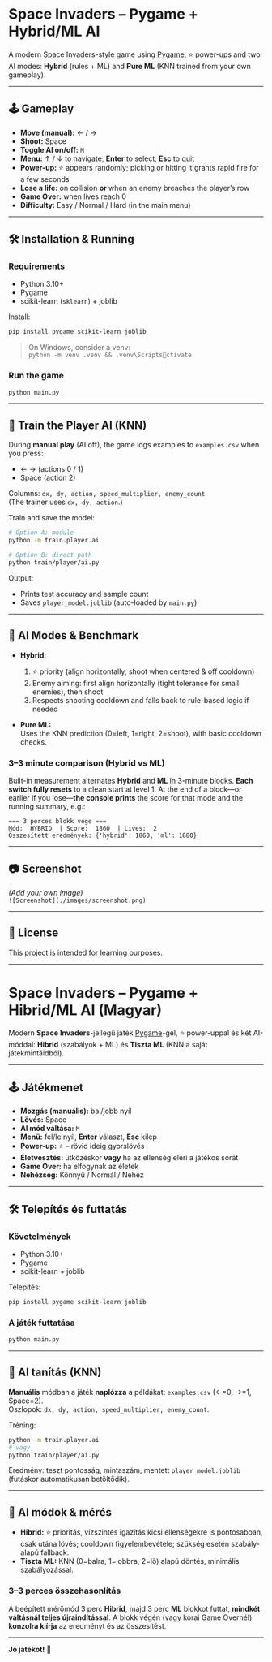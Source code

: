# Space Invaders – Pygame + Hybrid/ML AI

A modern Space Invaders-style game using [Pygame](https://www.pygame.org/news), ⭐ power-ups and two AI modes: **Hybrid** (rules + ML) and **Pure ML** (KNN trained from your own gameplay).

---

## 🕹️ Gameplay

- **Move (manual):** ← / →  
- **Shoot:** Space  
- **Toggle AI on/off:** `M`  
- **Menu:** ↑ / ↓ to navigate, **Enter** to select, **Esc** to quit  
- **Power-up:** ⭐ appears randomly; picking or hitting it grants rapid fire for a few seconds  
- **Lose a life:** on collision **or** when an enemy breaches the player’s row  
- **Game Over:** when lives reach 0  
- **Difficulty:** Easy / Normal / Hard (in the main menu)

---

## 🛠️ Installation & Running

### Requirements
- Python 3.10+
- [Pygame](https://www.pygame.org/news)
- scikit-learn (`sklearn`) + joblib

Install:
```bash
pip install pygame scikit-learn joblib
```

> On Windows, consider a venv:  
> `python -m venv .venv && .venv\Scriptsctivate`

### Run the game
```bash
python main.py
```

---

## 🧠 Train the Player AI (KNN)

During **manual play** (AI off), the game logs examples to `examples.csv` when you press:
- ←  →  (actions 0 / 1)
- Space (action 2)

Columns: `dx, dy, action, speed_multiplier, enemy_count`  
(The trainer uses `dx, dy, action`.)

Train and save the model:
```bash
# Option A: module
python -m train.player.ai

# Option B: direct path
python train/player/ai.py
```

Output:
- Prints test accuracy and sample count
- Saves `player_model.joblib` (auto-loaded by `main.py`)

---

## 🤖 AI Modes & Benchmark

- **Hybrid:**  
  1) ⭐ priority (align horizontally, shoot when centered & off cooldown)  
  2) Enemy aiming: first align horizontally (tight tolerance for small enemies), then shoot  
  3) Respects shooting cooldown and falls back to rule-based logic if needed

- **Pure ML:**  
  Uses the KNN prediction (0=left, 1=right, 2=shoot), with basic cooldown checks.

### 3–3 minute comparison (Hybrid vs ML)
Built-in measurement alternates **Hybrid** and **ML** in 3-minute blocks. **Each switch fully resets** to a clean start at level 1. At the end of a block—or earlier if you lose—**the console prints** the score for that mode and the running summary, e.g.:
```
=== 3 perces blokk vége ===
Mód:  HYBRID  | Score:  1860  | Lives:  2
Összesített eredmények: {'hybrid': 1860, 'ml': 1880}
```

---

## 📷 Screenshot

*(Add your own image)*  
`![Screenshot](./images/screenshot.png)`

---

## 📄 License

This project is intended for learning purposes.

---

# Space Invaders – Pygame + Hibrid/ML AI (Magyar)

Modern **Space Invaders**-jellegű játék [Pygame](https://www.pygame.org/news)-gel, ⭐ power-uppal és két AI-móddal: **Hibrid** (szabályok + ML) és **Tiszta ML** (KNN a saját játékmintáidból).

---

## 🕹️ Játékmenet

- **Mozgás (manuális):** bal/jobb nyíl  
- **Lövés:** Space  
- **AI mód váltása:** `M`  
- **Menü:** fel/le nyíl, **Enter** választ, **Esc** kilép  
- **Power-up:** ⭐ – rövid ideig gyorslövés  
- **Életvesztés:** ütközéskor **vagy** ha az ellenség eléri a játékos sorát  
- **Game Over:** ha elfogynak az életek  
- **Nehézség:** Könnyű / Normál / Nehéz

---

## 🛠️ Telepítés és futtatás

### Követelmények
- Python 3.10+
- Pygame
- scikit-learn + joblib

Telepítés:
```bash
pip install pygame scikit-learn joblib
```

### A játék futtatása
```bash
python main.py
```

---

## 🧠 AI tanítás (KNN)

**Manuális** módban a játék **naplózza** a példákat: `examples.csv` (←=0, →=1, Space=2).  
Oszlopok: `dx, dy, action, speed_multiplier, enemy_count`.

Tréning:
```bash
python -m train.player.ai
# vagy
python train/player/ai.py
```

Eredmény: teszt pontosság, mintaszám, mentett `player_model.joblib` (futáskor automatikusan betöltődik).

---

## 🤖 AI módok & mérés

- **Hibrid:** ⭐ prioritás, vízszintes igazítás kicsi ellenségekre is pontosabban, csak utána lövés; cooldown figyelembevétele; szükség esetén szabály-alapú fallback.
- **Tiszta ML:** KNN (0=balra, 1=jobbra, 2=lő) alapú döntés, minimális szabályozással.

### 3–3 perces összehasonlítás
A beépített mérőmód 3 perc **Hibrid**, majd 3 perc **ML** blokkot futtat, **mindkét váltásnál teljes újraindítással**. A blokk végén (vagy korai Game Overnél) **konzolra kiírja** az eredményt és az összesítést.

---

**Jó játékot! 🚀**
